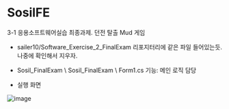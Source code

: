 # SosilFE
3-1 응용소프트웨어실습 최종과제. 던전 탈출 Mud 게임
* sailer10/Software_Exercise_2_FinalExam 리포지터리에 같은 파일 들어있는듯. 나중에 확인해서 지우자.

* Sosil_FinalExam \ Sosil_FinalExam \ Form1.cs
기능: 메인 로직 담당

* 실행 화면

![image](https://github.com/sailer10/SosilFE/assets/80940663/384c37cb-bf89-48f6-88d2-af33f80b2c56)
